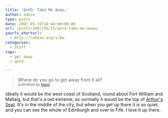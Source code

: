 ```yaml
---
title: 'QotD: Take Me Away…'
author: admin
type: posts
date: 2007-05-15T18:44:08+00:00
url: /posts/2007/05/15/qotd-take-me-away/
yourls_shorturl:
  - http://lobban.org/i/8w
categories:
  - Stuff
tags:
  - get away
  - qotd

---
```

> Where do you go to get away from it all?&#160;   
> <span style="font-size: 0.8em">Submitted by <a class="enclosure-inline-user" href="http://www.vox.com/gone/">Hops</a>.&#160;&#160;</span>

Ideally it would be the west coast of Scotland, round about Fort William and Mallaig, but that's a tad extreme, so normally it would be the top of [Arthur's Seat][1]. It's in the middle of the city, but when you get up there it is so quiet, and you can see the whole of Edinburgh and over to Fife. I love it up there.

 [1]: http://en.wikipedia.org/wiki/Arthur%27s_Seat,_Edinburgh